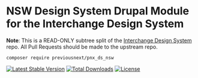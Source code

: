 # NSW Design System Drupal Module for the Interchange Design System

**Note**: This is a READ-ONLY subtree split of the [Interchange Design System](https://github.com/previousnext/interchangeable-ds)
repo. All Pull Requests should be made to the upstream repo.

```shell
composer require previousnext/pnx_ds_nsw
```

[![Latest Stable Version](https://poser.pugx.org/previousnext/pnx_ds_nsw/v)](https://packagist.org/packages/previousnext/pnx_ds_nsw)
[![Total Downloads](https://poser.pugx.org/previousnext/pnx_ds_nsw/downloads)](https://packagist.org/packages/previousnext/pnx_ds_nsw)
[![License](https://poser.pugx.org/previousnext/pnx_ds_nsw/license)](https://packagist.org/packages/previousnext/pnx_ds_nsw)
